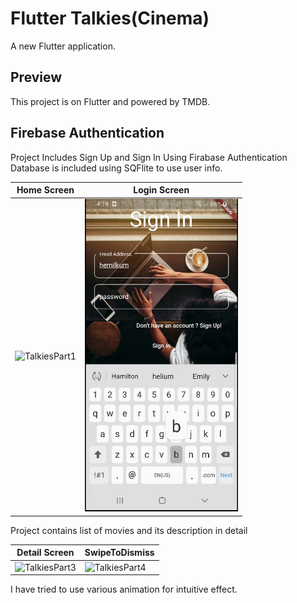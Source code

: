 # Flutter Talkies(Cinema)

A new Flutter application.

## Preview

This project is on Flutter and powered by TMDB.

## Firebase Authentication

Project Includes Sign Up and Sign In Using Firabase Authentication
Database is included using SQFlite to use user info.

| Home Screen | Login Screen |
| ------------------ | ------------------ |
| <img src="./assets/TalkiesPart1.gif" height="500" alt="TalkiesPart1"/>  | <img src="./assets/TalkiesPart2.gif" height="500" alt="TalkiesPart2"/>  |


Project contains list of movies and its description in detail 

| Detail Screen | SwipeToDismiss |
| ------------------ | ------------------ |
| <img src="./assets/TalkiesPart3.gif" height="500" alt="TalkiesPart3"/>  | <img src="./assets/TalkiesPart4.gif" height="500" alt="TalkiesPart4"/>  |

I have tried to use various animation for intuitive effect.








